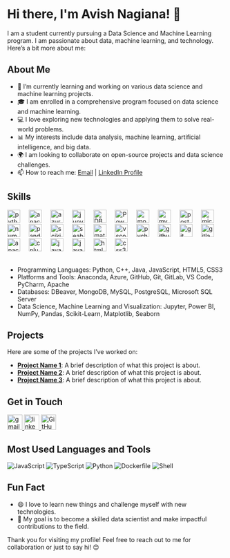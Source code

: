 # Hi there, I'm Avish Nagiana! 👋

I am a student currently pursuing a Data Science and Machine Learning program. I am passionate about data, machine learning, and technology. Here’s a bit more about me:

## About Me

- 🌱 I’m currently learning and working on various data science and machine learning projects.<br>
- 🎓 I am enrolled in a comprehensive program focused on data science and machine learning.<br>
- 💻 I love exploring new technologies and applying them to solve real-world problems.<br>
- 📊 My interests include data analysis, machine learning, artificial intelligence, and big data.<br>
- 🌍 I am looking to collaborate on open-source projects and data science challenges.<br>
- 📫 How to reach me: [Email](mailto:avishnagiana.gmail.com) | [LinkedIn Profile](https://www.linkedin.com/in/avish-nagiana-9ba44b2b8/)

## Skills

<div align="left">
  <img src="https://cdn.jsdelivr.net/gh/devicons/devicon/icons/python/python-original.svg" height="30" alt="python logo"  />
  <img width="12" />
  <img src="https://cdn.jsdelivr.net/gh/devicons/devicon/icons/anaconda/anaconda-original.svg" height="30" alt="anaconda logo"  />
  <img width="12" />
  <img src="https://cdn.jsdelivr.net/gh/devicons/devicon/icons/azure/azure-original.svg" height="30" alt="azure logo"  />
  <img width="12" />
  <img src="https://cdn.jsdelivr.net/gh/devicons/devicon/icons/jupyter/jupyter-original-wordmark.svg" height="30" alt="jupyter logo"  />
  <img width="12" />
  <img src="https://cdn.jsdelivr.net/gh/devicons/devicon/icons/dbeaver/dbeaver-original.svg" height="30" alt="DBeaver logo" />
  <img width="12" />
  <img src="https://www.vectorlogo.zone/logos/microsoft_powerbi/microsoft_powerbi-icon.svg" height="30" alt="Power BI logo" />
  <img width="12" />
  <img src="https://cdn.jsdelivr.net/gh/devicons/devicon/icons/mongodb/mongodb-plain-wordmark.svg" height="30" alt="mongodb logo"  />
  <img width="12" />
  <img src="https://cdn.jsdelivr.net/gh/devicons/devicon/icons/mysql/mysql-original.svg" height="30" alt="mysql logo"  />
  <img width="12" />
  <img src="https://cdn.jsdelivr.net/gh/devicons/devicon/icons/postgresql/postgresql-original.svg" height="30" alt="postgresql logo"  />
  <img width="12" />
  <img src="https://cdn.jsdelivr.net/gh/devicons/devicon/icons/microsoftsqlserver/microsoftsqlserver-plain.svg" height="30" alt="microsoftsqlserver logo"  />
  <img width="12" />
  <img src="https://cdn.jsdelivr.net/gh/devicons/devicon/icons/numpy/numpy-original.svg" height="30" alt="numpy logo"  />
  <img width="12" />
  <img src="https://cdn.jsdelivr.net/gh/devicons/devicon/icons/pandas/pandas-original.svg" height="30" alt="pandas logo"  />
  <img width="12" />
  <img src="https://upload.wikimedia.org/wikipedia/commons/0/05/Scikit_learn_logo_small.svg" height="30" alt="scikit-learn logo" />
  <img width="12" />
  <img src="https://seaborn.pydata.org/_static/logo-wide-lightbg.svg" height="30" alt="seaborn logo" />
  <img width="12" />
  <img src="https://matplotlib.org/_static/images/logo2.svg" height="30" alt="matplotlib logo" />
  <img width="12" />
  <img src="https://cdn.jsdelivr.net/gh/devicons/devicon/icons/vscode/vscode-original.svg" height="30" alt="vscode logo"  />
  <img width="12" />
  <img src="https://cdn.jsdelivr.net/gh/devicons/devicon/icons/pycharm/pycharm-original.svg" height="30" alt="pycharm logo"  />
  <img width="12" />
  <img src="https://cdn.jsdelivr.net/gh/devicons/devicon/icons/github/github-original.svg" height="30" alt="github logo"  />
  <img width="12" />
  <img src="https://cdn.jsdelivr.net/gh/devicons/devicon/icons/git/git-original.svg" height="30" alt="git logo"  />
  <img width="12" />
  <img src="https://cdn.jsdelivr.net/gh/devicons/devicon/icons/gitlab/gitlab-original.svg" height="30" alt="gitlab logo"  />
  <img width="12" />
  <img src="https://cdn.jsdelivr.net/gh/devicons/devicon/icons/apache/apache-original.svg" height="30" alt="apache logo"  />
  <img width="12" />
  <img src="https://cdn.jsdelivr.net/gh/devicons/devicon/icons/cplusplus/cplusplus-original.svg" height="30" alt="cplusplus logo"  />
  <img width="12" />
  <img src="https://cdn.jsdelivr.net/gh/devicons/devicon/icons/java/java-original.svg" height="30" alt="java logo"  />
  <img width="12" />
  <img src="https://cdn.jsdelivr.net/gh/devicons/devicon/icons/javascript/javascript-original.svg" height="30" alt="javascript logo"  />
  <img width="12" />
  <img src="https://cdn.jsdelivr.net/gh/devicons/devicon/icons/html5/html5-original.svg" height="30" alt="html5 logo"  />
  <img width="12" />
  <img src="https://cdn.jsdelivr.net/gh/devicons/devicon/icons/css3/css3-original.svg" height="30" alt="css3 logo"  />
</div>

<br>

- Programming Languages: Python, C++, Java, JavaScript, HTML5, CSS3
- Platforms and Tools: Anaconda, Azure, GitHub, Git, GitLab, VS Code, PyCharm, Apache
- Databases: DBeaver, MongoDB, MySQL, PostgreSQL, Microsoft SQL Server
- Data Science, Machine Learning and Visualization: Jupyter, Power BI, NumPy, Pandas, Scikit-Learn, Matplotlib, Seaborn

## Projects

Here are some of the projects I’ve worked on:

- **[Project Name 1](link-to-project)**: A brief description of what this project is about.
- **[Project Name 2](link-to-project)**: A brief description of what this project is about.
- **[Project Name 3](link-to-project)**: A brief description of what this project is about.

## Get in Touch

<div align="left">
  <a href="mailto:avishnagiana@gmail.com" target="_blank">
    <img src="https://img.shields.io/static/v1?message=Gmail&logo=gmail&label=&color=D14836&logoColor=white&labelColor=&style=for-the-badge" height="35" alt="gmail logo"  />
  </a>
  <a href="https://www.linkedin.com/in/avish-nagiana-9ba44b2b8" target="_blank">
    <img src="https://img.shields.io/static/v1?message=LinkedIn&logo=linkedin&label=&color=0077B5&logoColor=white&labelColor=&style=for-the-badge" height="35" alt="linkedin logo"  />
  </a>
  <a href="https://github.com/Avish-Nagiana" target="_blank">
  <img src="https://img.shields.io/static/v1?message=GitHub&logo=github&label=&color=181717&logoColor=white&labelColor=&style=for-the-badge" height="35" alt="GitHub logo" />
</a>

</div>

<!-- START_LANGUAGES -->
## Most Used Languages and Tools

<img src="https://img.shields.io/badge/JavaScript-000000?style=flat&logo=javascript&logoColor=white" alt="JavaScript" />
<img src="https://img.shields.io/badge/TypeScript-000000?style=flat&logo=typescript&logoColor=white" alt="TypeScript" />
<img src="https://img.shields.io/badge/Python-000000?style=flat&logo=python&logoColor=white" alt="Python" />
<img src="https://img.shields.io/badge/Dockerfile-000000?style=flat&logo=dockerfile&logoColor=white" alt="Dockerfile" />
<img src="https://img.shields.io/badge/Shell-000000?style=flat&logo=shell&logoColor=white" alt="Shell" />

<!-- END_LANGUAGES -->

## Fun Fact

- 😄 I love to learn new things and challenge myself with new technologies.
- 🎯 My goal is to become a skilled data scientist and make impactful contributions to the field.

Thank you for visiting my profile! Feel free to reach out to me for collaboration or just to say hi! 😊
